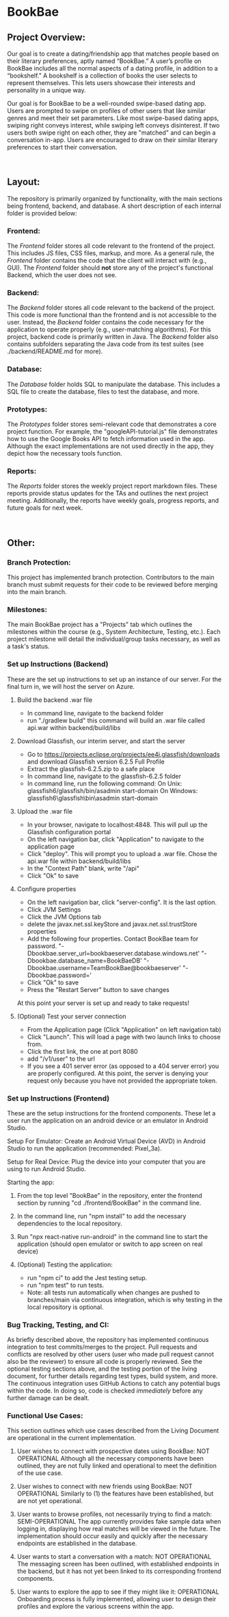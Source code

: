 # BookBae

## Project Overview:
   
Our goal is to create a dating/friendship app that matches people based on their literary preferences, aptly named “BookBae.” A user’s profile on BookBae includes all the normal aspects of a dating profile, in addition to a “bookshelf.” A bookshelf is a collection of books the user selects to represent themselves. This lets users showcase their interests and personality in a unique way.

Our goal is for BookBae to be a well-rounded swipe-based dating app. Users are prompted to swipe on profiles of other users that like similar genres and meet their set parameters. Like most swipe-based dating apps, swiping right conveys interest, while swiping left conveys disinterest. If two users both swipe right on each other, they are "matched" and can begin a conversation in-app. Users are encouraged to draw on their similar literary preferences to start their conversation.
  
<br/>

## Layout:

The repository is primarily organized by functionality, with the main sections being frontend, backend, and database. A short description of each internal folder is provided below:

### Frontend:

The *Frontend* folder stores all code relevant to the frontend of the project. This includes JS files, CSS files, markup, and more. As a general rule, the *Frontend* folder contains the code that the client will interact with (e.g., GUI). The *Frontend* folder should **not** store any of the project's functional Backend, which the user does not see. 

### Backend:

The *Backend* folder stores all code relevant to the backend of the project. This code is more functional than the frontend and is not accessible to the user. Instead, the *Backend* folder contains the code necessary for the application to operate properly (e.g., user-matching algorithms). For this project, backend code is primarily written in Java. The *Backend* folder also contains subfolders separating the Java code from its test suites (see ./backend/README.md for more).

### Database:

The *Database* folder holds SQL to manipulate the database. This includes a SQL file to create the database, files to test the database, and more.

### Prototypes:

The *Prototypes* folder stores semi-relevant code that demonstrates a core project function. For example, the "googleAPI-tutorial.js" file demonstrates how to use the Google Books API to fetch information used in the app. Although the exact implementations are not used directly in the app, they depict how the  necessary tools function. 

### Reports:

The *Reports* folder stores the weekly project report markdown files. These reports provide status updates for the TAs and outlines the next project meeting. Additionally, the reports have weekly goals, progress reports, and future goals for next week.
  
<br/>

## Other:

### Branch Protection:

This project has implemented branch protection. Contributors to the main branch must submit requests for their code to be reviewed before merging into the main branch. 

### Milestones:

The main BookBae project has a "Projects" tab which outlines the milestones within the course (e.g., System Architecture, Testing, etc.). Each project milestone will detail the individual/group tasks necessary, as well as a task's status.

### Set up Instructions (Backend)

These are the set up instructions to set up an instance of our server. For the final turn in, we will host the server on Azure.

1. Build the backend .war file
    - In command line, navigate to the backend folder
    - run "./gradlew build" this command will build an .war file called api.war within backend/build/libs
    
2. Download Glassfish, our interim server, and start the server
    - Go to https://projects.eclipse.org/projects/ee4j.glassfish/downloads and download Glassfish version 6.2.5 Full Profile
    - Extract the glassfish-6.2.5.zip to a safe place
    - In command line, navigate to the glassfish-6.2.5 folder
    - In command line, run the following command:
      On Unix: glassfish6/glassfish/bin/asadmin start-domain
      On Windows: glassfish6\glassfish\bin\asadmin start-domain
      
3. Upload the .war file
   - In your browser, navigate to localhost:4848. This will pull up the Glassfish configuration portal
   - On the left navigation bar, click "Application" to navigate to the application page
   - Click "deploy". This will prompt you to upload a .war file. Chose the api.war file within backend/build/libs
   - In the "Context Path" blank, write "/api"
   - Click "Ok" to save
    
4. Configure properties
    - On the left navigation bar, click "server-config". It is the last option.
    - Click JVM Settings
    - Click the JVM Options tab 
    - delete the javax.net.ssl.keyStore and javax.net.ssl.trustStore properties
    - Add the following four properties. Contact BookBae team for password.
      "-Dbookbae.server_url=bookbaeserver.database.windows.net'
      "-Dbookbae.database_name=BookBaeDB'
      "-Dbookbae.username=TeamBookBae@bookbaeserver'
      "-Dbookbae.password=<password>'
    - Click "Ok" to save
    - Press the "Restart Server" button to save changes
      
    At this point your server is set up and ready to take requests!
   
5. (Optional) Test your server connection
    - From the Application page (Click "Application" on left navigation tab)
    - Click "Launch". This will load a page with two launch links to choose from.
    - Click the first link, the one at port 8080
    - add "/v1/user" to the url
    - If you see a 401 server error (as opposed to a 404 server error) you are properly configured. At this point, the server is denying your request only because you have not provided the appropriate token.

### Set up Instructions (Frontend)
   
These are the setup instructions for the frontend components. These let a user run the application on an android device or an emulator in Android Studio.

Setup For Emulator:
   Create an Android Virtual Device (AVD) in Android Studio to run the application (recommended: Pixel_3a).
   
Setup for Real Device:
   Plug the device into your computer that you are using to run Android Studio. 

Starting the app:
1. From the top level "BookBae" in the repository, enter the frontend section by running "cd ./frontend/BookBae" in the command line.
   
2. In the command line, run "npm install" to add the necessary dependencies to the local repository. 
   
3. Run "npx react-native run-android" in the command line to start the application (should open emulator or switch to app screen on real device)
   
4. (Optional) Testing the application:
   - run "npm ci" to add the Jest testing setup.
   - run "npm test" to run tests.
   - Note: all tests run automatically when changes are pushed to branches/main via continuous integration, which is why testing in the local repository is optional.
   
### Bug Tracking, Testing, and CI:

As briefly described above, the repository has implemented continuous integration to test commits/merges to the project. Pull requests and conflicts are resolved by other users (user who made pull request cannot also be the reviewer) to ensure all code is properly reviewed. See the optional testing sections above, and the testing portion of the living document, for further details regarding test types, build system, and more. The continuous integration uses GitHub Actions to catch any potential bugs within the code. In doing so, code is checked *immediately* before any further damage can be dealt.
   
### Functional Use Cases:
   
This section outlines which use cases described from the Living Document are operational in the current implementation.
   
1. User wishes to connect with prospective dates using BookBae: NOT OPERATIONAL
      Although all the necessary components have been outlined, they are not fully linked and operational to meet the definition of the use case.
   
2. User wishes to connect with new friends using BookBae: NOT OPERATIONAL
      Similarly to (1) the features have been established, but are not yet operational.
   
3. User wants to browse profiles, not necessarily trying to find a match: SEMI-OPERATIONAL
      The app currently provides fake sample data when logging in, displaying how real matches will be viewed in the future. The implementation should occur easily and quickly after the necessary endpoints are established in the database.
   
4. User wants to start a conversation with a match: NOT OPERATIONAL
      The messaging screen has been outlined, with established endpoints in the backend, but it has not yet been linked to its corresponding frontend components.

5. User wants to explore the app to see if they might like it: OPERATIONAL
      Onboarding process is fully implemented, allowing user to design their profiles and explore the various screens within the app. 



